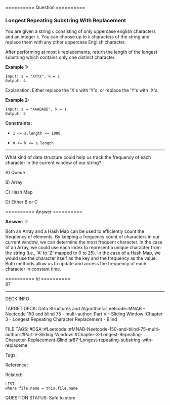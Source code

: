 ========== Question ==========  

### Longest Repeating Substring With Replacement

You are given a string `s` consisting of only uppercase english characters and an integer `k`. You can choose up to `k` characters of the string and replace them with any other uppercase English character.

After performing at most `k` replacements, return the length of the longest substring which contains only one distinct character.

**Example 1:**

```
Input: s = "XYYX", k = 2
Output: 4
```

Explanation: Either replace the 'X's with 'Y's, or replace the 'Y's with 'X's.

**Example 2:**

```
Input: s = "AAABABB", k = 1
Output: 5
```

**Constraints:**

-   `1 <= s.length <= 1000`

-   `0 <= k <= s.length`

---

What kind of data structure could help us track the frequency of each character in the current window of our string?

A) Queue

B) Array

C) Hash Map

D) Either B or C  

========== Answer ==========  

**Answer**: D

Both an Array and a Hash Map can be used to efficiently count the frequency of elements. By keeping a frequency count of characters in our current window, we can determine the most frequent character. In the case of an Array, we could use each index to represent a unique character from the string (i.e., 'A' to 'Z' mapped to 0 to 25). In the case of a Hash Map, we would use the character itself as the key and the frequency as the value. Both methods allow us to update and access the frequency of each character in constant time.

========== Id ==========  
87

---

DECK INFO

TARGET DECK: Data Structures and Algorithms::Leetcode::MNAB - Neetcode 150 and blind 75 - multi-author::Part V - Sliding Window::Chapter 3 - Longest Repeating Character Replacement - Blind

FILE TAGS: #DSA::#Leetcode::#MNAB-Neetcode-150-and-blind-75-multi-author::#Part-V-Sliding-Window::#Chapter-3-Longest-Repeating-Character-Replacement-Blind::#87-Longest-repeating-substring-with-replaceme

Tags:

Reference:

Related:

```dataview
LIST
where file.name = this.file.name
```
QUESTION STATUS: Safe to store
